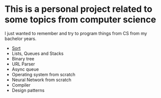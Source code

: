 # This is a personal project related to some topics from computer science

I just wanted to remember and try to program things from CS from my bachelor years.

* [Sort](./sort/)
* Lists, Queues and Stacks
* Binary tree
* URL Parser
* Async queue
* Operating system from scratch
* Neural Network from scratch
* Compiler
* Design patterns

